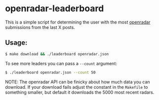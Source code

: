 # openradar-leaderboard

This is a simple script for determining the user with the most
[openradar](http://openradar.me/) submissions from the last X posts.

## Usage:

```sh
$ make download && ./leaderboard openradar.json
```

To see more leaders you can pass a `--count` argument:

```sh
$ ./leaderboard openradar.json --count 50
```

NOTE: The openradar API can be finicky about how much data you can
download. If your download fails adjust the constant in the `Makefile`
to something smaller, but default it downloads the 5000 most recent
radars.

